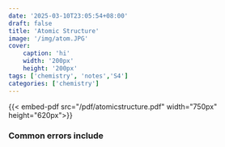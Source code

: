 ```yaml
---
date: '2025-03-10T23:05:54+08:00'
draft: false
title: 'Atomic Structure'
image: '/img/atom.JPG'
cover: 
    caption: 'hi'
    width: '200px' 
    height: '200px' 
tags: ['chemistry', 'notes','S4']
categories: ['chemistry']
---
```


<!--more-->
{{< embed-pdf src="/pdf/atomicstructure.pdf" width="750px" height="620px">}}

### Common errors include
